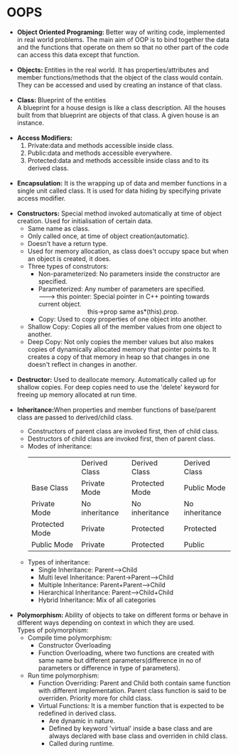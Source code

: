 # OOPS

<ul>
<li><b>Object Oriented Programing:</b>
Better way of writing code, implemented in real world problems. The main aim of OOP is to bind together the data and the functions that operate on them so that no other part of the code can access this data except that function.</li><br>

<li><b>Objects: </b>Entities in the real world. It has properties/attributes and member functions/methods that the object of the class would contain. They can be accessed and used by creating an instance of that class.</li><br>

<li><b>Class: </b>Blueprint of the entities
<br>
A blueprint for a house design is like a class description. All the houses built from that blueprint are objects of that class. A given house is an instance.</li><br>

<li><b>Access Modifiers:</b>
<ol>
<li>Private:data and methods accessible inside class.</li>
<li>Public:data and methods accessible everywhere.</li>
<li>Protected:data and methods accessible inside class and to its derived class.</li>
</ol>
</li><br>

<li><b>Encapsulation:</b>
It is the wrapping up of data and member functions in a single unit called class. It is used for data hiding by specifying private access modifier.</li>
<br>

<li><b>Constructors:</b>
Special method invoked automatically at time of object creation. Used for initialisation of certain data.
  <ul>
    <li>Same name as class.</li>
    <li>Only called once, at time of object creation(automatic).</li>
    <li>Doesn't have a return type.</li>
    <li>Used for memory allocation, as class does't occupy space but when an object is created, it does.</li>
    <li>Three types of construtors:
      <ul>
        <li>Non-parameterized: No parameters inside the constructor are specified.</li>
        <li>Parameterized: Any number of parameters are specified.<br>
        ---> this pointer: Special pointer in C++ pointing towards current object.
          <br>
          &nbsp&nbsp&nbsp&nbsp&nbsp&nbsp&nbsp&nbsp&nbsp&nbsp&nbsp&nbsp&nbsp&nbsp&nbsp&nbsp&nbsp&nbsp&nbsp&nbsp&nbsp&nbsp&nbsp&nbsp&nbsp&nbsp&nbsp
          this->prop same as*(this).prop.
        </li>
        <li>Copy: Used to copy properties of one object into another.</li>
      </ul>
    </li>
    <li>Shallow Copy: Copies all of the member values from one object to another.</li>
    <li>Deep Copy: Not only copies the member values but also makes copies of dynamically allocated memory that pointer points to. It creates a copy of that memory in heap so that changes in one doesn't reflect in changes in another.</li>
  </ul>
</li>
<br>
<li><b>Destructor:</b> Used to deallocate memory. Automatically called up for shallow copies. For deep copies need to use the 'delete' keyword for freeing up memory allocated at run time.</li>
<br>
<li><b>Inheritance:</b>When properties and member functions of base/parent class are passed to derived/child class.</li>
<ul>
<li>Constructors of parent class are invoked first, then of child class.</li>
<li>Destructors of child class are invoked first, then of parent class.</li>
<li>Modes of inheritance:
<table>
<tr>
<td></td>
<td>Derived Class</td>
<td>Derived Class</td>
<td>Derived Class</td>
</tr>
<tr>
<td>Base Class</td>
<td>Private Mode</td>
<td>Protected Mode</td>
<td>Public Mode</td>
</tr>
<tr>
<td>Private Mode</td>
<td>No inheritance</td>
<td>No inheritance</td>
<td>No inheritance</td>
</tr>
<tr>
<td>Protected Mode</td>
<td>Private</td>
<td>Protected</td>
<td>Protected</td>
</tr>
<tr>
<td>Public Mode</td>
<td>Private</td>
<td>Protected</td>
<td>Public</td>
</tr>
</table>
</li>
<li>
Types of inheritance:
<ul>
<li>Single Inheritance: Parent-->Child</li>
<li>Multi level Inheritance: Parent->Parent-->Child</li>
<li>Multiple Inheritance: Parent+Parent-->Child</li>
<li>Hierarchical Inheritance: Parent-->Child+Child</li>
<li>Hybrid Inheritance: Mix of all categories</li>
</ul>
</li>
</ul>
<br>
<li>
<b>Polymorphism: </b>Ability of objects to take on different forms or behave in different ways depending on context in which they are used.<br>
Types of polymorphism:
<ul>
<li>Compile time polymorphism:
<ul>
<li>Constructor Overloading</li>
<li>Function Overloading, where two functions are created with same name but different parameters(difference in no of parameters or difference in type of parameters).</li>
</ul> 
</li>
<li>Run time polymorphism:
<ul>
<li>Function Overriding: Parent and Child both contain same function with different implementation. Parent class function is said to be overriden. Priority more for child class.</li>
<li>Virtual Functions: It is a member function that is expected to be redefined in derived class.
<ul>
<li>Are dynamic in nature.</li>
<li>Defined by keyword 'virtual' inside a base class and are always declared with base class and overriden in child class.</li>
<li>Called during runtime.</li>
</ul>
</li>
</ul>
</li>
</ul>
</li>
</ul>